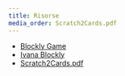 ```yaml
---
title: Risorse
media_order: Scratch2Cards.pdf
---
```


* [Blockly Game](https://blockly-games.appspot.com/?lang=it)
* [Ivana Blockly](https://www.ivana.it/bl/)
* [Scratch2Cards.pdf](Scratch2Cards.pdf)
